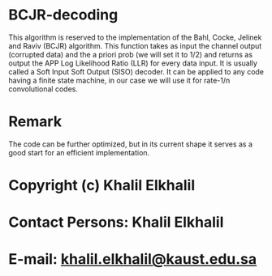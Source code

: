 # BCJR-decoding
This algorithm is reserved to the implementation of the Bahl, Cocke, Jelinek and Raviv (BCJR) algorithm. This function takes as input the channel output (corrupted data) and the a priori prob (we will set it to 1/2) and returns as output the APP Log Likelihood Ratio (LLR) for every data input. It is usually called a Soft Input Soft Output (SISO) decoder. It can be applied to any code having a finite state machine, in our case we will use it for rate-1/n convolutional codes.
# Remark
The code can be further optimized, but in its current shape it serves as a good start for an efficient implementation.
# Copyright (c) Khalil Elkhalil
# Contact Persons: Khalil Elkhalil
# E-mail: khalil.elkhalil@kaust.edu.sa
